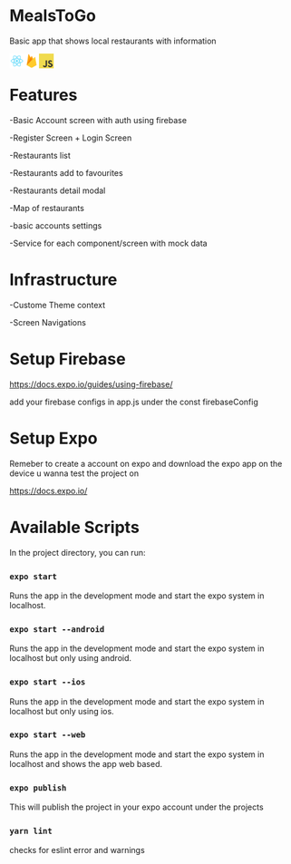 # MealsToGo

Basic app that shows local restaurants with information

<img align="left" alt="React" width="26px" src="https://raw.githubusercontent.com/github/explore/80688e429a7d4ef2fca1e82350fe8e3517d3494d/topics/react-native/react-native.png" />
<img align="left" alt="React" width="26px" src="https://raw.githubusercontent.com/github/explore/80688e429a7d4ef2fca1e82350fe8e3517d3494d/topics/firebase/firebase.png" />
<img align="left" alt="React" width="26px" src="https://raw.githubusercontent.com/github/explore/80688e429a7d4ef2fca1e82350fe8e3517d3494d/topics/javascript/javascript.png" />

<br>

# Features

-Basic Account screen with auth using firebase

-Register Screen + Login Screen

-Restaurants list 

-Restaurants add to favourites

-Restaurants detail modal

-Map of restaurants

-basic accounts settings

-Service for each component/screen with mock data

# Infrastructure

-Custome Theme context

-Screen Navigations

# Setup Firebase

https://docs.expo.io/guides/using-firebase/

add your firebase configs in app.js under the const firebaseConfig

# Setup Expo

Remeber to create a account on expo and download the expo app on the device u wanna test the project on

https://docs.expo.io/

# Available Scripts

In the project directory, you can run:
### `expo start`

Runs the app in the development mode and start the expo system in localhost.

### `expo start --android`

Runs the app in the development mode and start the expo system in localhost but only using android.

### `expo start --ios`

Runs the app in the development mode and start the expo system in localhost but only using ios.

### `expo start --web`

Runs the app in the development mode and start the expo system in localhost and shows the app web based.

### `expo publish`

This will publish the project in your expo account under the projects

### `yarn lint`

checks for eslint error and warnings

